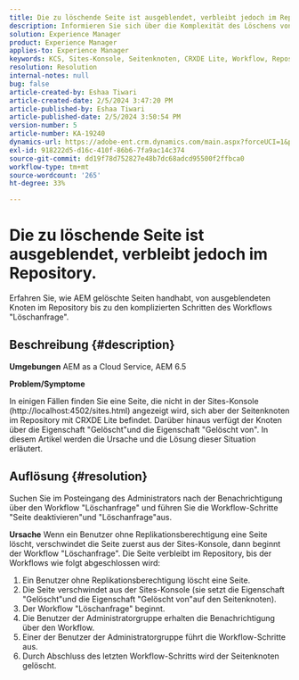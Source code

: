 ```yaml
---
title: Die zu löschende Seite ist ausgeblendet, verbleibt jedoch im Repository.
description: Informieren Sie sich über die Komplexität des Löschens von Seiten in AEM und erfahren Sie mehr über ausgeblendete Knoten, Workflows "Löschanfrage" und die Rolle des Administrators.
solution: Experience Manager
product: Experience Manager
applies-to: Experience Manager
keywords: KCS, Sites-Konsole, Seitenknoten, CRXDE Lite, Workflow, Repository
resolution: Resolution
internal-notes: null
bug: false
article-created-by: Eshaa Tiwari
article-created-date: 2/5/2024 3:47:20 PM
article-published-by: Eshaa Tiwari
article-published-date: 2/5/2024 3:50:54 PM
version-number: 5
article-number: KA-19240
dynamics-url: https://adobe-ent.crm.dynamics.com/main.aspx?forceUCI=1&pagetype=entityrecord&etn=knowledgearticle&id=1b997bd2-3dc4-ee11-9079-6045bd006268
exl-id: 918222d5-d16c-410f-86b6-7fa9ac14c374
source-git-commit: dd19f78d752827e48b7dc68adcd95500f2ffbca0
workflow-type: tm+mt
source-wordcount: '265'
ht-degree: 33%

---
```


# Die zu löschende Seite ist ausgeblendet, verbleibt jedoch im Repository.


Erfahren Sie, wie AEM gelöschte Seiten handhabt, von ausgeblendeten Knoten im Repository bis zu den komplizierten Schritten des Workflows &quot;Löschanfrage&quot;.

## Beschreibung {#description}


<b>Umgebungen</b>
AEM as a Cloud Service, AEM 6.5

<b>Problem/Symptome</b>

In einigen Fällen finden Sie eine Seite, die nicht in der Sites-Konsole (http://localhost:4502/sites.html) angezeigt wird, sich aber der Seitenknoten im Repository mit CRXDE Lite befindet. Darüber hinaus verfügt der Knoten über die Eigenschaft &quot;Gelöscht&quot;und die Eigenschaft &quot;Gelöscht von&quot;. In diesem Artikel werden die Ursache und die Lösung dieser Situation erläutert.


## Auflösung {#resolution}


Suchen Sie im Posteingang des Administrators nach der Benachrichtigung über den Workflow &quot;Löschanfrage&quot; und führen Sie die Workflow-Schritte &quot;Seite deaktivieren&quot;und &quot;Löschanfrage&quot;aus.

<b>Ursache</b>
Wenn ein Benutzer ohne Replikationsberechtigung eine Seite löscht, verschwindet die Seite zuerst aus der Sites-Konsole, dann beginnt der Workflow &quot;Löschanfrage&quot;. Die Seite verbleibt im Repository, bis der Workflows wie folgt abgeschlossen wird:
1. Ein Benutzer ohne Replikationsberechtigung löscht eine Seite.
2. Die Seite verschwindet aus der Sites-Konsole (sie setzt die Eigenschaft &quot;Gelöscht&quot;und die Eigenschaft &quot;Gelöscht von&quot;auf den Seitenknoten).
3. Der Workflow &quot;Löschanfrage&quot; beginnt.
4. Die Benutzer der Administratorgruppe erhalten die Benachrichtigung über den Workflow.
5. Einer der Benutzer der Administratorgruppe führt die Workflow-Schritte aus.
6. Durch Abschluss des letzten Workflow-Schritts wird der Seitenknoten gelöscht.

